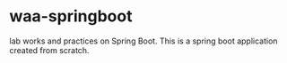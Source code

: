 # waa-springboot
lab works and practices on Spring Boot.
This is a spring boot application created from scratch. 
